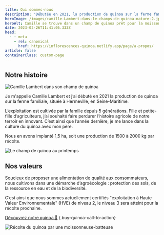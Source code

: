 ```yaml
---
title: Qui sommes-nous
description: 'Débutée en 2021, la production de quinoa sur la ferme familiale, située à Hermeville, en Seine-Maritime. Soucieux de proposer une alimentation de qualité aux consommateurs, nous cultivons dans une démarche d’agroécologie :  protection des sols, de la ressource en eau et de la biodiversité. C’est ainsi que nous sommes actuellement certifiés exploitation à Haute Valeur Environnementale (HVE) de niveau 2, le niveau 3 sera atteint pour la récolte prochaine.'
heroImage: /images/camille-Lambert-dans-le-champs-de-quinoa-mature-2.jpg
heroAlt: Camille se trouve dans un champ de quinoa prêt pour la moisson, comme le montre la moissonneuse-batteuse dans le fond de l'image.
date: 2023-02-26T11:41:05.333Z
head:
  - - meta
    - rel: canonical
      href: https://inflorescences-quinoa.netlify.app/page/a-propos/
article: false
containerClass: custom-page
---
```


## Notre histoire

![Camille Lambert dans son champ de quinoa](/images/camille-lambert-dans-le-champs-de-quinoa-mature-2.jpg)

Je m'appelle Camille Lambert et j’ai débuté en 2021 la production de quinoa sur la ferme familiale, située à Hermeville, en Seine-Maritime.

L’exploitation est cultivée par la famille depuis 5 générations. Fille et petite-fille d’agriculteurs, j’ai souhaité faire perdurer l’histoire agricole de notre terroir en innovant. C’est ainsi que l’année dernière, je me
lance dans la culture du quinoa avec mon père.

Nous en avons implanté 1,5 ha, soit une production de 1500 à 2000 kg par récolte.

![Le champ de quinoa au printemps](/images/champs-de-quinoa.jpg)

## Nos valeurs

Soucieux de proposer une alimentation de qualité aux consommateurs, nous cultivons dans une démarche d’agroécologie :
protection des sols, de la ressource en eau et de la biodiversité.

C’est ainsi que nous sommes actuellement certifiés "exploitation à Haute Valeur Environnementale" (HVE) de niveau 2, le niveau 3 sera atteint pour la récolte prochaine.

[Découvrez notre quinoa 🍚](../le-quinoa//README.md) {.buy-quinoa-call-to-action}

![Récolte du quinoa par une moissonneuse-batteuse](/images/recolte-du-quinoa-par-une-moissoneuse-batteuse.jpg)
